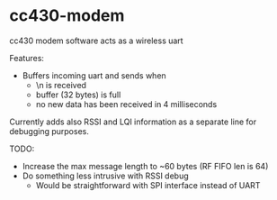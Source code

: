 cc430-modem
===========

cc430 modem software acts as a wireless uart

Features:
* Buffers incoming uart and sends when
  - \n is received
  - buffer (32 bytes) is full
  - no new data has been received in 4 milliseconds

Currently adds also RSSI and LQI information as a separate line for
debugging purposes.

TODO:
* Increase the max message length to ~60 bytes (RF FIFO len is 64)
* Do something less intrusive with RSSI debug
    * Would be straightforward with SPI interface instead of UART